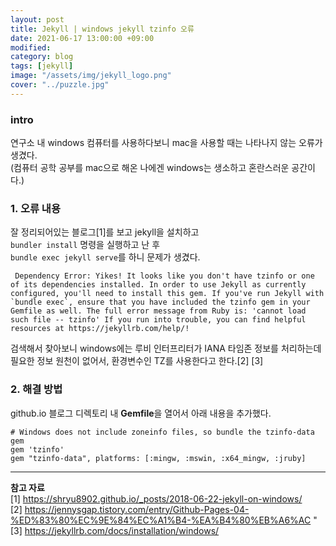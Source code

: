 ```yaml
---
layout: post
title: Jekyll | windows jekyll tzinfo 오류
date: 2021-06-17 13:00:00 +09:00
modified: 
category: blog
tags: [jekyll]
image: "/assets/img/jekyll_logo.png"
cover: "../puzzle.jpg"
---
```


### intro

연구소 내 windows 컴퓨터를 사용하다보니 mac을 사용할 때는 나타나지 않는 오류가 생겼다. <br>
(컴퓨터 공학 공부를 mac으로 해온 나에겐 windows는 생소하고 혼란스러운 공간이다.)<br>

### 1. 오류 내용

잘 정리되어있는 블로그[1]를 보고 jekyll을 설치하고<br>
`bundler install` 명령을 실행하고 난 후 <br>
`bundle exec jekyll serve`를 하니 문제가 생겼다.<br>

```
 Dependency Error: Yikes! It looks like you don't have tzinfo or one of its dependencies installed. In order to use Jekyll as currently configured, you'll need to install this gem. If you've run Jekyll with `bundle exec`, ensure that you have included the tzinfo gem in your Gemfile as well. The full error message from Ruby is: 'cannot load such file -- tzinfo' If you run into trouble, you can find helpful resources at https://jekyllrb.com/help/!
```

검색해서 찾아보니 windows에는 루비 인터프리터가 IANA 타임존 정보를 처리하는데 필요한 정보 원천이 없어서, 환경변수인 TZ를 사용한다고 한다.[2] [3] <br>


### 2. 해결 방법

github.io 블로그 디렉토리 내 **Gemfile**을 열어서 아래 내용을 추가했다. <br>

```
# Windows does not include zoneinfo files, so bundle the tzinfo-data gem
gem 'tzinfo'
gem "tzinfo-data", platforms: [:mingw, :mswin, :x64_mingw, :jruby]
```

---
**참고 자료**<br>
[1] https://shryu8902.github.io/_posts/2018-06-22-jekyll-on-windows/ <br>
[2] https://jennysgap.tistory.com/entry/Github-Pages-04-%ED%83%80%EC%9E%84%EC%A1%B4-%EA%B4%80%EB%A6%AC "<br>
[3] https://jekyllrb.com/docs/installation/windows/ <br>